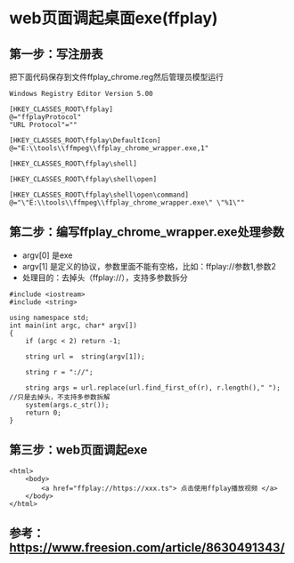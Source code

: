 # web页面调起桌面exe(ffplay)

## 第一步：写注册表
把下面代码保存到文件ffplay_chrome.reg然后管理员模型运行
```
Windows Registry Editor Version 5.00

[HKEY_CLASSES_ROOT\ffplay]
@="ffplayProtocol"
"URL Protocol"=""
 
[HKEY_CLASSES_ROOT\ffplay\DefaultIcon]
@="E:\\tools\\ffmpeg\\ffplay_chrome_wrapper.exe,1"
 
[HKEY_CLASSES_ROOT\ffplay\shell]
 
[HKEY_CLASSES_ROOT\ffplay\shell\open]
 
[HKEY_CLASSES_ROOT\ffplay\shell\open\command]
@="\"E:\\tools\\ffmpeg\\ffplay_chrome_wrapper.exe\" \"%1\""
```

## 第二步：编写ffplay_chrome_wrapper.exe处理参数
- argv[0] 是exe
- argv[1] 是定义的协议，参数里面不能有空格，比如：ffplay://参数1,参数2
- 处理目的：去掉头（ffplay://），支持多参数拆分
```
#include <iostream> 
#include <string>

using namespace std;
int main(int argc, char* argv[])
{
	if (argc < 2) return -1;

	string url =  string(argv[1]); 

	string r = "://";

	string args = url.replace(url.find_first_of(r), r.length()," "); //只是去掉头，不支持多参数拆解
	system(args.c_str());
	return 0;
}
```

## 第三步：web页面调起exe
```
<html>
	<body>
		<a href="ffplay://https://xxx.ts"> 点击使用ffplay播放视频 </a>
	</body>
</html>
```
## 参考：https://www.freesion.com/article/8630491343/